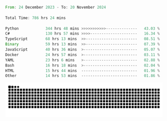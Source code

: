 <!--START_SECTION:waka-->

```rust
From: 24 December 2023 - To: 20 November 2024

Total Time: 786 hrs 24 mins

Python            344 hrs 48 mins >>>>>>>>>>>--------------   43.03 %
C#                130 hrs 57 mins >>>>---------------------   16.34 %
TypeScript        68 hrs 13 mins  >>-----------------------   08.51 %
Binary            59 hrs 13 mins  >>-----------------------   07.39 %
JavaScript        40 hrs 36 mins  >------------------------   05.07 %
Docker            24 hrs 57 mins  >------------------------   03.11 %
YAML              23 hrs 6 mins   >------------------------   02.88 %
Bash              16 hrs 18 mins  >------------------------   02.04 %
HTML              15 hrs 44 mins  -------------------------   01.96 %
Other             14 hrs 53 mins  -------------------------   01.86 %
```

<!--END_SECTION:waka-->


<picture>
  <source media="(prefers-color-scheme: dark)" srcset="https://raw.githubusercontent.com/jeerawut97/jeerawut97/output/github-contribution-grid-snake.svg">
  <img alt="github contribution grid snake animation" src="https://raw.githubusercontent.com/jeerawut97/jeerawut97/output/github-contribution-grid-snake.svg">
</picture>

